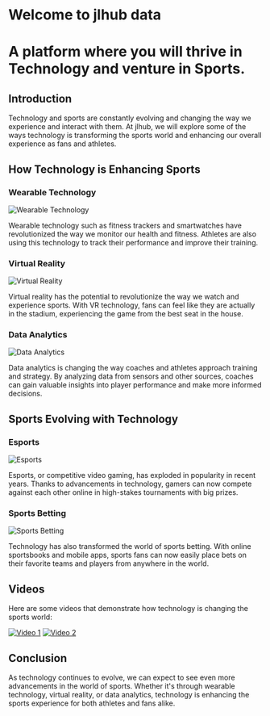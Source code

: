 # Welcome to jlhub data

# A platform where you will thrive in Technology and venture in Sports. 

## Introduction

Technology and sports are constantly evolving and changing the way we experience and interact with them. At jlhub, we will explore some of the ways technology is transforming the sports world and enhancing our overall experience as fans and athletes.

## How Technology is Enhancing Sports

### Wearable Technology

![Wearable Technology](https://example.com/wearable-tech.jpg)

Wearable technology such as fitness trackers and smartwatches have revolutionized the way we monitor our health and fitness. Athletes are also using this technology to track their performance and improve their training.

### Virtual Reality

![Virtual Reality](https://example.com/virtual-reality.jpg)

Virtual reality has the potential to revolutionize the way we watch and experience sports. With VR technology, fans can feel like they are actually in the stadium, experiencing the game from the best seat in the house.

### Data Analytics

![Data Analytics](https://example.com/data-analytics.jpg)

Data analytics is changing the way coaches and athletes approach training and strategy. By analyzing data from sensors and other sources, coaches can gain valuable insights into player performance and make more informed decisions.

## Sports Evolving with Technology

### Esports

![Esports](https://example.com/esports.jpg)

Esports, or competitive video gaming, has exploded in popularity in recent years. Thanks to advancements in technology, gamers can now compete against each other online in high-stakes tournaments with big prizes.

### Sports Betting

![Sports Betting](https://example.com/sports-betting.jpg)

Technology has also transformed the world of sports betting. With online sportsbooks and mobile apps, sports fans can now easily place bets on their favorite teams and players from anywhere in the world.

## Videos

Here are some videos that demonstrate how technology is changing the sports world:

[![Video 1](https://img.youtube.com/vi/VIDEO_ID_HERE/0.jpg)](https://www.youtube.com/watch?v=VIDEO_ID_HERE)
[![Video 2](https://img.youtube.com/vi/VIDEO_ID_HERE/0.jpg)](https://www.youtube.com/watch?v=VIDEO_ID_HERE)

## Conclusion

As technology continues to evolve, we can expect to see even more advancements in the world of sports. Whether it's through wearable technology, virtual reality, or data analytics, technology is enhancing the sports experience for both athletes and fans alike.
